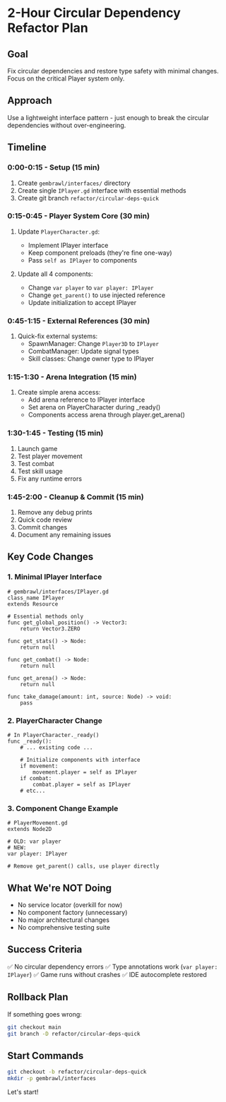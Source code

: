 # 2-Hour Circular Dependency Refactor Plan

## Goal
Fix circular dependencies and restore type safety with minimal changes. Focus on the critical Player system only.

## Approach
Use a lightweight interface pattern - just enough to break the circular dependencies without over-engineering.

## Timeline

### 0:00-0:15 - Setup (15 min)
1. Create `gembrawl/interfaces/` directory
2. Create single `IPlayer.gd` interface with essential methods
3. Create git branch `refactor/circular-deps-quick`

### 0:15-0:45 - Player System Core (30 min)
1. Update `PlayerCharacter.gd`:
   - Implement IPlayer interface
   - Keep component preloads (they're fine one-way)
   - Pass `self as IPlayer` to components

2. Update all 4 components:
   - Change `var player` to `var player: IPlayer`
   - Change `get_parent()` to use injected reference
   - Update initialization to accept IPlayer

### 0:45-1:15 - External References (30 min)
1. Quick-fix external systems:
   - SpawnManager: Change `Player3D` to `IPlayer`
   - CombatManager: Update signal types
   - Skill classes: Change owner type to IPlayer

### 1:15-1:30 - Arena Integration (15 min)
1. Create simple arena access:
   - Add arena reference to IPlayer interface
   - Set arena on PlayerCharacter during _ready()
   - Components access arena through player.get_arena()

### 1:30-1:45 - Testing (15 min)
1. Launch game
2. Test player movement
3. Test combat
4. Test skill usage
5. Fix any runtime errors

### 1:45-2:00 - Cleanup & Commit (15 min)
1. Remove any debug prints
2. Quick code review
3. Commit changes
4. Document any remaining issues

## Key Code Changes

### 1. Minimal IPlayer Interface
```gdscript
# gembrawl/interfaces/IPlayer.gd
class_name IPlayer
extends Resource

# Essential methods only
func get_global_position() -> Vector3:
    return Vector3.ZERO

func get_stats() -> Node:
    return null

func get_combat() -> Node:
    return null

func get_arena() -> Node:
    return null

func take_damage(amount: int, source: Node) -> void:
    pass
```

### 2. PlayerCharacter Change
```gdscript
# In PlayerCharacter._ready()
func _ready():
    # ... existing code ...
    
    # Initialize components with interface
    if movement:
        movement.player = self as IPlayer
    if combat:
        combat.player = self as IPlayer
    # etc...
```

### 3. Component Change Example
```gdscript
# PlayerMovement.gd
extends Node2D

# OLD: var player
# NEW:
var player: IPlayer

# Remove get_parent() calls, use player directly
```

## What We're NOT Doing
- No service locator (overkill for now)
- No component factory (unnecessary)
- No major architectural changes
- No comprehensive testing suite

## Success Criteria
✅ No circular dependency errors
✅ Type annotations work (`var player: IPlayer`)
✅ Game runs without crashes
✅ IDE autocomplete restored

## Rollback Plan
If something goes wrong:
```bash
git checkout main
git branch -D refactor/circular-deps-quick
```

## Start Commands
```bash
git checkout -b refactor/circular-deps-quick
mkdir -p gembrawl/interfaces
```

Let's start!